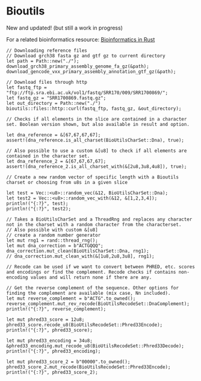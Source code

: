 # Bioutils

New and updated! (but still a work in progress)

For a related bioinformatics resource:
[Bioinformatics in Rust](https://kana4.github.io/bioinformatics_rust_book/)


    // Downloading reference files
    // Download grch38 fasta gz and gtf gz to current directory
    let path = Path::new("./");
    download_grch38_primary_assembly_genome_fa_gz(&path);
    download_gencode_vxx_primary_assembly_annotation_gtf_gz(&path);

    // Download files through http
    let fastq_ftp = "ftp://ftp.sra.ebi.ac.uk/vol1/fastq/SRR170/009/SRR1700869/";
    let fastq_gz = "SRR1700869.fastq.gz";
    let out_directory = Path::new("./")
    bioutils::files::http::curl(fastq_ftp, fastq_gz, &out_directory);

    // Checks if all elements in the slice are contained in a character set. Boolean version shown, but also available in result and option.

    let dna_reference = &[67,67,67,67];
    assert!(dna_reference.is_all_charset(BioUtilsCharSet::Dna), true);

    // Also possible to use a custom &[u8] to check if all elements are contained in the character set.
    let dna_reference_2 = &[67,67,67,67];
    assert!(dna_reference_2.is_all_charset_with(&[2u8,3u8,4u8]), true);

    // Create a new random vector of specific length with a Bioutils charset or choosing from u8s in a given slice

    let test = Vec::<u8>::random_vec(&12, BioUtilsCharSet::Dna);
    let test2 = Vec::<u8>::random_vec_with(&12, &[1,2,3,4]);
    println!("{:?}", test);
    println!("{:?}", test2);

    // Takes a BioUtilsCharSet and a ThreadRng and replaces any character not in the charset with a random character from the characterset.
    // Also possible with custom &[u8]
    // create a random number generator
    let mut rng1 = rand::thread_rng(); 
    let mut dna_correction = b"ACTGQQQ";
    dna_correction.mut_clean(BioUtilsCharSet::Dna, rng1);
    // dna_correction.mut_clean_with(&[1u8,2u8,3u8], rng1);

    // Recode can be used if we want to convert between PHRED, etc. scores and encodings or find the complement. Recode checks if contains non-encoding values and will return none if there are any.

    // Get the reverse complement of the sequence. Other options for finding the complement are available (mix case, Nn included).
    let mut reverse_complement = b"ACTG".to_owned();
    reverse_complement.mut_rev_recode(BioUtilsRecodeSet::DnaComplement);
    println!("{:?}", reverse_complement);

    let mut phred33_score = 12u8;
    phred33_score.recode_u8(BioUtilsRecodeSet::Phred33Encode);
    println!("{:?}", phred33_score); 

    let mut phred33_encoding = 34u8;
    &phred33_encoding.mut_recode_u8(BioUtilsRecodeSet::Phred33Decode);
    println!("{:?}", phred33_encoding);

    let mut phred33_score_2 = b"00000".to_owned();
    phred33_score_2.mut_recode(BioUtilsRecodeSet::Phred33Encode);
    println!("{:?}", phred33_score_2);

